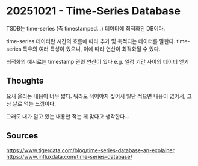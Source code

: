 # 20251021 - Time-Series Database

TSDB는 time-series (즉 timestamped...) 데이터에 최적화된 DB이다.

time-series 데이터란 시간의 흐름에 따라 추가 및 축적되는 데이터를 말한다.
time-series 특유의 여러 특성이 있으니,
이에 따라 연산이 최적화될 수 있다.

최적화의 예시로는 timestamp 관련 연산이 있다 e.g. 일정 기간 사이의 데이터 얻기

## Thoughts

요새 올리는 내용이 너무 짧다. 
뭐라도 적어야지 싶어서 일단 적으면 내용이 없어서, 그냥 날로 먹는 느낌이다.

그래도 내가 알고 있는 내용만 적는 게 맞다고 생각한다...

## Sources

<https://www.tigerdata.com/blog/time-series-database-an-explainer>
<https://www.influxdata.com/time-series-database/>
